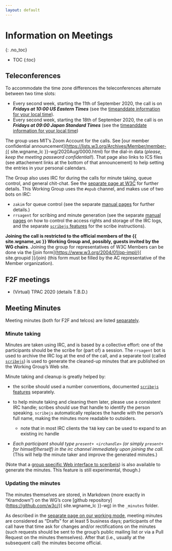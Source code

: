 ```yaml
---
layout: default
---
```


# Information on Meetings
{: .no_toc}

* TOC
{:toc}

## Teleconferences

To accommodate the time zone differences the teleconferences alternate between two time slots:

* Every second week, starting the 11th of September 2020, the call is on _**Fridays at 10:00 US Eastern Times**_ (see the [timeanddate information for your local time](https://tinyurl.com/y24qnpgg)).
* Every second week, starting the 18th of September 2020, the call is on _**Fridays at 09:00 Japan Standard Times**_ (see the [timeanddate information for your local time](https://tinyurl.com/y28b55nq))

The group uses MIT’s Zoom Account for the calls. See [our member confidential announcement](https://lists.w3.org/Archives/Member/member-{{ site.wgname_lc }}-wg/2020Aug/0000.html) for the dial-in data (_please, keep the meeting password confidential!_). That page also links to ICS files (see attachement links at the bottom of that announcement) to help setting the entries in your personal calendars.

The Group also uses IRC for during the calls for minute taking, queue control, and general chit-chat. See the [separate page at W3C](https://www.w3.org/Project/IRC/) for further details. This Working Group uses the `#epub` channel, and makes use of two bots on IRC:

* `zakim` for queue control (see the separate [manual pages](https://www.w3.org/2001/12/zakim-irc-bot.html) for  further details.)
* `rrsagent` for scribing and minute generation (see the separate [manual pages](https://www.w3.org/2002/03/RRSAgent) on how to control the access rights and storage of the IRC logs, and the separate [`scribejs` features](https://github.com/w3c/scribejs/blob/master/features.md) for the scribe instructions).

**Joining the call is restricted to the official members of the {{ site.wgname_uc }} Working Group and, possibly, guests invited by the WG chairs**. Joining the group for representatives of W3C Members can be done via the [join form](https://www.w3.org/2004/01/pp-impl/{{ site.groupid }}/join) (this form must be filled by the AC representative of the Member organization).

## F2F meetings

* (Virtual) TPAC 2020 (details T.B.D.)

## Meeting Minutes

Meeting minutes (both for F2F and telcos) are listed [separately](./Minutes/).

### Minute taking

Minutes are taken using IRC, and is based by a collective effort: one of the participants should be the scribe for (part of) a session. The `rrsagent` bot is used to archive the IRC log at the end of the call, and a separate tool (called [`scribejs`](https://github.com/w3c/scribejs/)) is used to generate the cleaned-up minutes that are published on the Working Group’s Web site.

Minute taking and cleanup is greatly helped by:

* the scribe should used a number conventions, documented [`scribejs` features](https://github.com/w3c/scribejs/blob/master/features.md) separately.
* to help minute taking and cleaning them later, please use a consistent IRC handle; scribes should use that handle to identify the person speaking. `scribejs` automatically replaces the handle with the person’s full name, making the minutes more readable to outsiders.
    * note that in most IRC clients the `TAB` key can be used to expand to an existing irc handle

* *Each participant should type `present+ <irchandle>` (or simply `present+` for himself/herself) in the irc channel immediately upon joining the call.* (This will help the minute taker and improve the generated minutes.)

(Note that a [group specific Web interface to sceribejs](https://w3c.github.io/scribejs/BrowserView/epub-wg.html)) is also available to generate the minutes. This feature is still experimental, though.)

### Updating the minutes

The minutes themselves are stored, in Markdown (more exactly in “Kramdown”) on the WG’s core [github repository](https://github.com/w3c/{{ site.wgname_lc }}-wg) in the `_minutes` folder.

As described in the [separate page on our working mode](../WorkMode/index#telco), meeting minutes are considered as “Drafts” for at least 5 business days; participants of the call have that time ask for changes and/or rectifications on the minutes (such requests should be sent to the group’s public mailing list or via a Pull Request on the minutes themselves). After that (i.e., usually at the subsequent call) the minutes become official.
